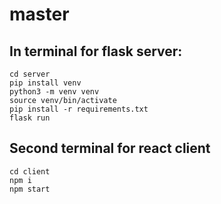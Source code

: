 # master

## In terminal for flask server: 
`cd server`  
`pip install venv`  
`python3 -m venv venv`  
`source venv/bin/activate`  
`pip install -r requirements.txt`  
`flask run`

## Second terminal for react client
`cd client`  
`npm i`  
`npm start`  


